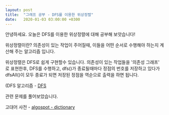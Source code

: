 ```yaml
---
layout: post
title:  "그래프 공부 - DFS를 이용한 위상정렬"
date:   2020-01-03 03:00:00 +0300
---
```


안녕하세요. 오늘은 DFS를 이용한 위상정렬에 대해 공부해 보앗습니다!

위상정렬이란? 의존성이 있는 작업이 주어질때, 이들을 어떤 순서로 수행해야 하는지 계산해 주는 알고리즘 입니다.

위상정렬은 DFS로 쉽게 구현할수 있습니다. 의존성이 있는 작업들을 '의존성 그래프' 로 표현한후, DFS를 수행하고, dfs()가 종료될때마다 정점의 번호를
저장하고 있다가 dfsAll()이 모두 종료가 되면 저장된 정점을 역순으로 출력을 하면 됩니다.

(DFS 알고리즘 - [DFS](https://jhg0406.github.io//2020/01/01/DFS.html)

관련 문제를 풀어보았습니다.

고대어 사전 - [algospot - dictionary](https://algospot.com/judge/problem/read/DICTIONARY)

<script src>"<script src="https://gist.github.com/jhg0406/66f9b65f05267f66567cccd9c8e7b1a5.js"></script>
